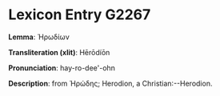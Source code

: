# Lexicon Entry G2267

**Lemma**: Ἡρωδίων

**Transliteration (xlit)**: Hērōdíōn

**Pronunciation**: hay-ro-dee'-ohn

**Description**:
from Ἡρώδης; Herodion, a Christian:--Herodion.
